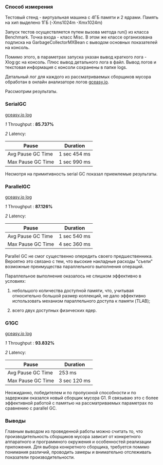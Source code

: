 ### Способ измерения

Тестовый стенд - виртуальная машина с 4ГБ памяти и 2 ядрами. Память на хип выделено 1ГБ (-Xms1024m -Xmx1024m)

Запуск тестов осуществляется путем вызова метода run() из класса Benchmark. 
Точка входа - класс Misc. В этом же классе организована подписка на GarbageCollectorMXBean с выводом основных показателей на консоль.

Помимо этого, в параметрах запуска указан вывод краткого лога -Xlog:gc на консоль. Плюс вывод детального лога в файл.
Вывод логов и текстовая информация с консоли сохранены в папке logs.

Детальный лог для каждого из рассматриваемых сборщиков мусора обработан в онлайн анализаторе логов [gceasy.io](gceasy.io).

Рассмотрим результаты.

### SerialGC

[gceasy.io log](https://gceasy.io/my-gc-report.jsp?p=c2hhcmVkLzIwMTkvMTEvNS8tLVNlcmlhbEdjLS0yMC01MS0yMA==&channel=WEB)

_1_ Throughput : **85.737%**

_2_ Latency:

|Pause|Duration|
|---|---|
|Avg Pause GC Time| 	1 sec 454 ms|
|Max Pause GC Time| 	1 sec 990 ms|

Несмотря на примитивность serial GC показал приемлемые результаты.  

### ParallelGC

[gceasy.io log](https://gceasy.io/my-gc-report.jsp?p=c2hhcmVkLzIwMTkvMTEvNS8tLVBhcmFsbGVsR2MtLTIwLTU1LTQ=&channel=WEB)

_1_ Throughput : **87.126%**

_2_ Latency:

|Pause|Duration|
|---|---|
|Avg Pause GC Time| 	1 sec 540 ms|
|Max Pause GC Time| 	4 sec 360 ms|

Parallel GC не смог существенно опередить своего предшественника. Вероятно это связано с тем, что высокие накладные расходы "съели" возможные преимущества параллельного выполнения операций.

Параллельное выполнение оказалось не слишком эффективно в условиях: 

1) небольшого количества доступной памяти, что, учитывая относительно большой размер коллекций, не дало эффективно использовать механизм параллельного доступа к памяти (TLAB);

2) всего двух доступных физических ядер. 

### G1GC

[gceasy.io log](https://gceasy.io/my-gc-report.jsp?p=c2hhcmVkLzIwMTkvMTEvNS8tLUcxR2MtLTIwLTU3LTEy&channel=WEB)

_1_ Throughput : **93.832%**

_2_ Latency:

|Pause|Duration|
|---|---|
|Avg Pause GC Time| 	253 ms|
|Max Pause GC Time| 	3 sec 120 ms|

Неожиданно, победителем и по пропускной способности и по задержкам оказался новый сборщик мусора G1. Я связываю это с более эффективной работой с памятью на рассматриваемых параметрах по сравнению с parallel GC.

### Выводы

Главным выводом из проведенной работы можно считать то, что производительность сборщиков мусора зависит от конкретного аппаратного и программного окружения и особенностей реализации приложения. Для выбора конкретного сборщика, требуется помимо понимания различий, проводить замеры и внимательно отслеживать показатели производительности.   